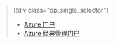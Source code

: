 > [!div class="op_single_selector"]
>- [Azure 门户](../articles/storage/storage-create-storage-account.md)
>- [Azure 经典管理门户](../articles/storage/storage-create-storage-account-classic-portal.md)

<!---HONumber=Mooncake_0313_2017-->